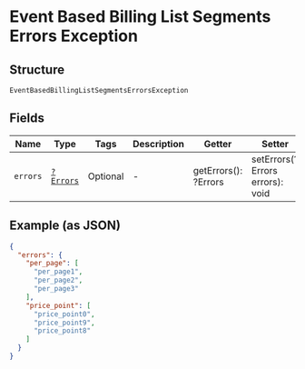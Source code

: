 
# Event Based Billing List Segments Errors Exception

## Structure

`EventBasedBillingListSegmentsErrorsException`

## Fields

| Name | Type | Tags | Description | Getter | Setter |
|  --- | --- | --- | --- | --- | --- |
| `errors` | [`?Errors`](../../doc/models/errors.md) | Optional | - | getErrors(): ?Errors | setErrors(?Errors errors): void |

## Example (as JSON)

```json
{
  "errors": {
    "per_page": [
      "per_page1",
      "per_page2",
      "per_page3"
    ],
    "price_point": [
      "price_point0",
      "price_point9",
      "price_point8"
    ]
  }
}
```

